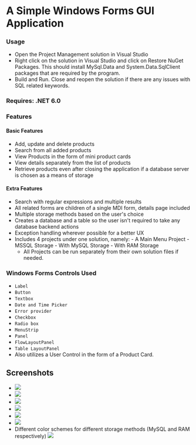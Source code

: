 # A Simple Windows Forms GUI Application

### Usage
- Open the Project Management solution in Visual Studio
- Right click on the solution in Visual Studio and click on Restore NuGet Packages. This should install MySql.Data and System.Data.SqlClient packages that are required by the program.
- Build and Run. Close and reopen the solution if there are any issues with SQL related keywords.
### Requires: .NET 6.0

### Features
#### Basic Features
- Add, update and delete products
- Search from all added products
- View Products in the form of mini product cards
- View details separately from the list of products
- Retrieve products even after closing the application if a database server is chosen as a means of storage

#### Extra Features
- Search with regular expressions and multiple results
- All related forms are children of a single MDI form, details page included
- Multiple storage methods based on the user's choice
- Creates a database and a table so the user isn't required to take any database backend actions
- Exception handling wherever possible for a better UX
- Includes 4 projects under one solution, namely:
		- A Main Menu Project
		- MSSQL Storage
		- With MySQL Storage
		- With RAM Storage
	- All Projects can be run separately from their own solution files if needed.


### Windows Forms Controls Used
- `Label`
- `Button`
- `Textbox`
- `Date and Time Picker`
- `Error provider`
- `Checkbox`
- `Radio box`
- `MenuStrip`
- `Panel`
- `FlowLayoutPanel`
- `Table LayoutPanel`
- Also utilizes a User Control in the form of a Product Card.

## Screenshots
- <img src="https://i.imgur.com/jRgMmq3"/>
- <img src="https://i.imgur.com/jRgMmq3"/>
- <img src="https://i.imgur.com/VCIpG5d"/>
- <img src="https://i.imgur.com/EgfUEDZ"/>
- <img src="https://i.imgur.com/CiXbC7H"/>
- <img src="https://i.imgur.com/Ua81zwa"/>
- Different color schemes for different storage methods (MySQL and RAM respectively) <img src="https://i.imgur.com/UML70bu"/>




